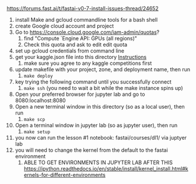 

https://forums.fast.ai/t/fastai-v0-7-install-issues-thread/24652 

1. install Make and gcloud commandline tools for a bash shell
1. create Google cloud account and project
1. Go to https://console.cloud.google.com/iam-admin/quotas?
    1. find "Compute `Engine API: GPUs (all regions)"
    1. Check this quota and ask to edit edit quota
1. set up gcloud credentials from command line
1. get your kaggle.json file into this directory [Instructions](https://github.com/Kaggle/kaggle-api)
    1. make sure you agree to any kaggle competitions first
1. update makefile with your project, zone, and deployment name, then run
    1. `make deploy` 
1. key trying the following command until you successfully connect
    1. `make ssh` (you need to wait a bit while the make instance spins up)
1. Open your preferred browser for jupyter lab and go to 8080:localhost:8080
1. Open a new terminal window in this directory (so as a local user), then run
    1. `make scp`
1. Open a terminal window in jupyter lab (so as jupyter user), then run
    1. `make setup`
1. you now can run the lesson #1 notebook: fastai/courses/dl1/ via juptyer lab
1. you will need to change the kernel from the default to the fastai environment
    1. ABLE TO GET ENVIRONMENTS IN JUPYTER LAB AFTER THIS https://ipython.readthedocs.io/en/stable/install/kernel_install.html#kernels-for-different-environments